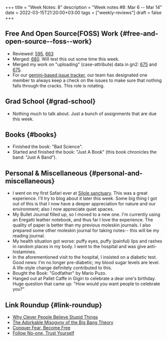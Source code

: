 +++
title = "Week Notes: 8"
description = "Week notes #8: Mar 6 -- Mar 14"
date = 2022-03-15T21:20:00+03:00
tags = ["weekly-reviews"]
draft = false
+++

## Free And Open Source(FOSS) Work {#free-and-open-source--foss--work}

-   Reviewed: [595](https://github.com/genenetwork/genenetwork2/pull/595), [663](https://github.com/genenetwork/genenetwork2/pull/663)
-   Merged: [680](https://github.com/genenetwork/genenetwork2/pull/680). Will test this out some time this week.
-   Merged my work on "uploading" (case-attribute) data in gn2: [675](https://github.com/genenetwork/genenetwork2/pull/675) and
    [675](https://github.com/genenetwork/genenetwork2/pull/675).
-   For our [gemini-based issue tracker](http://gemini.thebird.nl/gemini/genenetwork/gn-gemtext-threads/README.gmi), our team has designated one
    member to always keep a check on the issues to make sure that
    nothing falls through the cracks. This role is rotating.


## Grad School {#grad-school}

-   Nothing much to talk about. Just a bunch of assignments that are due
    this week.


## Books {#books}

-   Finished the book: "Bad Science".
-   Started and finished the book: "Just A Book" (this book chronicles
    the band: "Just A Band").


## Personal & Miscellaneous {#personal-and-miscellaneous}

-   I went on my first Safari ever at [Silole sanctuary](https://silolesanctuary.com/). This was a great
    experience. I'll try to blog about it later this week. Some big
    thing I got out of this is that I now have a deeper appreciation for
    nature and our environment; also I now appreciate quiet spaces.
-   My Bullet Journal filled up, so I moved to a new one. I'm currently
    using an Eregatti leather notebook, and thus far I love the
    experience. The quality of paper is better than my previous moleskin
    journals. I also prepared some other moleskin journal for taking
    notes-- this will be my reading journal.
-   My health situation got worse: puffy eyes, puffy (painful) lips and
    rashes in random places in my body. I went to the hospital and was
    give anti-histamines.
-   In the aforementioned visit to the hospital, I insisted on a
    diabetic test. Good news: I'm no longer pre-diabetic; my blood sugar
    levels are level. A life-style change definitely contributed to
    this.
-   Bought the Book: "Godfather" by Mario Puzo.
-   Hanged out at Pallet Caffe in Gigiri to celebrate a dear one's
    birthday. Huge question that came up: "How would you want people to
    celebrate you?"


## Link Roundup {#link-roundup}

-   [Why Clever People Believe Stupid Things](https://www.bonfacemunyoki.com/post/2022-03-12-why-clever-people-believe-stupid-things/)
-   [The Adorkable Misogyny of the Big Bang Theory](https://www.youtube.com/watch?v=X3-hOigoxHs)
-   [Conquer Fear, Become Free](https://www.youtube.com/watch?v=ZK4JHLzRg2Q)
-   [Follow No-one, Trust Yourself](https://www.youtube.com/watch?v=e-k7b8Zmh70)